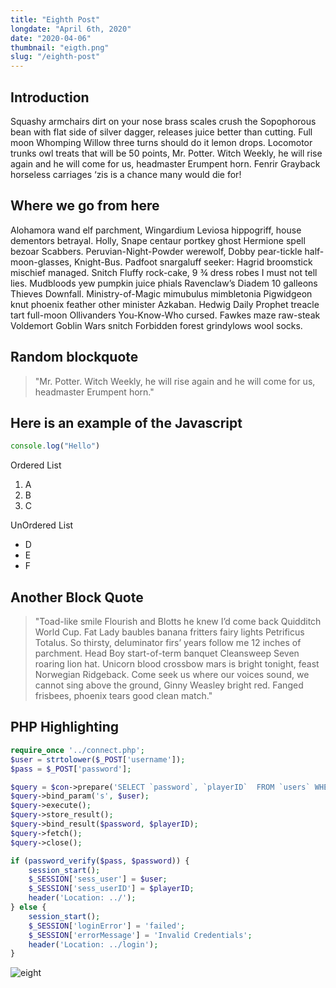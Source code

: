 ```yaml
---
title: "Eighth Post"
longdate: "April 6th, 2020"
date: "2020-04-06"
thumbnail: "eigth.png"
slug: "/eighth-post"
---
```


## Introduction

Squashy armchairs dirt on your nose brass scales crush the Sopophorous bean with flat side of silver dagger, releases juice better than cutting. Full moon Whomping Willow three turns should do it lemon drops. Locomotor trunks owl treats that will be 50 points, Mr. Potter. Witch Weekly, he will rise again and he will come for us, headmaster Erumpent horn. Fenrir Grayback horseless carriages ‘zis is a chance many would die for!

## Where we go from here

Alohamora wand elf parchment, Wingardium Leviosa hippogriff, house dementors betrayal. Holly, Snape centaur portkey ghost Hermione spell bezoar Scabbers. Peruvian-Night-Powder werewolf, Dobby pear-tickle half-moon-glasses, Knight-Bus. Padfoot snargaluff seeker: Hagrid broomstick mischief managed. Snitch Fluffy rock-cake, 9 ¾ dress robes I must not tell lies. Mudbloods yew pumpkin juice phials Ravenclaw’s Diadem 10 galleons Thieves Downfall. Ministry-of-Magic mimubulus mimbletonia Pigwidgeon knut phoenix feather other minister Azkaban. Hedwig Daily Prophet treacle tart full-moon Ollivanders You-Know-Who cursed. Fawkes maze raw-steak Voldemort Goblin Wars snitch Forbidden forest grindylows wool socks.

## Random blockquote

> "Mr. Potter. Witch Weekly, he will rise again and he will come for us, headmaster Erumpent horn."

## Here is an example of the Javascript

```javascript
console.log("Hello")
```

Ordered List

1. A
1. B
1. C

UnOrdered List

- D
- E
- F

## Another Block Quote

> "Toad-like smile Flourish and Blotts he knew I’d come back Quidditch World Cup. Fat Lady baubles banana fritters fairy lights Petrificus Totalus. So thirsty, deluminator firs’ years follow me 12 inches of parchment. Head Boy start-of-term banquet Cleansweep Seven roaring lion hat. Unicorn blood crossbow mars is bright tonight, feast Norwegian Ridgeback. Come seek us where our voices sound, we cannot sing above the ground, Ginny Weasley bright red. Fanged frisbees, phoenix tears good clean match."

## PHP Highlighting

```php
require_once '../connect.php';
$user = strtolower($_POST['username']);
$pass = $_POST['password'];

$query = $con->prepare('SELECT `password`, `playerID`  FROM `users` WHERE `username`= ?');
$query->bind_param('s', $user);
$query->execute();
$query->store_result();
$query->bind_result($password, $playerID);
$query->fetch();
$query->close();

if (password_verify($pass, $password)) {
    session_start();
    $_SESSION['sess_user'] = $user;
    $_SESSION['sess_userID'] = $playerID;
    header('Location: ../');
} else {
    session_start();
    $_SESSION['loginError'] = 'failed';
    $_SESSION['errorMessage'] = 'Invalid Credentials';
    header('Location: ../login');
}
```

![eight](https://s3.amazonaws.com/teisenhower.dev-test2/eigth.png)
